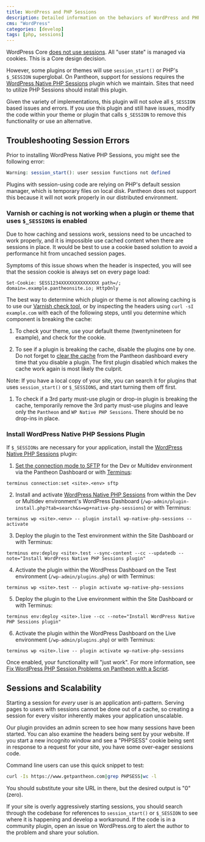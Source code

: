 ```yaml
---
title: WordPress and PHP Sessions
description: Detailed information on the behaviors of WordPress and PHP sessions.
cms: "WordPress"
categories: [develop]
tags: [php, sessions]
---
```

WordPress Core [does not use sessions](https://wordpress.org/support/topic/how-does-wordpress-handle-sessions-and-session-variables/?replies=7). All "user state" is managed via cookies. This is a Core design decision.

However, some plugins or themes will use `session_start()` or PHP's `$_SESSION` superglobal. On Pantheon, support for sessions requires the [WordPress Native PHP Sessions](https://wordpress.org/plugins/wp-native-php-sessions) plugin which we maintain. Sites that need to utilize PHP Sessions should install this plugin.

<Alert title="Warning" type="danger">

Given the variety of implementations, this plugin will not solve all `$_SESSION` based issues and errors. If you use this plugin and still have issues, modify the code within your theme or plugin that calls `$_SESSION` to remove this functionality or use an alternative.

</Alert>

## Troubleshooting Session Errors

Prior to installing WordPress Native PHP Sessions, you might see the following error:

```php
Warning: session_start(): user session functions not defined
```
Plugins with session-using code are relying on PHP's default session manager, which is temporary files on local disk. Pantheon does not support this because it will not work properly in our distributed environment.

### Varnish or caching is not working when a plugin or theme that uses `$_SESSIONS` is enabled

Due to how caching and sessions work, sessions need to be uncached to work properly, and it is impossible use cached content when there are sessions in place. It would be best to use a cookie based solution to avoid a performance hit from uncached session pages.

Symptoms of this issue shows when the header is inspected, you will see that the session cookie is always set on every page load:

```
Set-Cookie: SESS1234XXXXXXXXXXXXXX path=/; domain=.example.pantheonsite.io; HttpOnly
```

The best way to determine which plugin or theme is not allowing caching is to use our [Varnish check tool](https://varnishcheck.pantheon.io/), or by inspecting the headers using `curl -sI example.com` with each of the following steps, until you determine which component is breaking the cache:

1. To check your theme, use your default theme (twentynineteen for example), and check for the cookie.

1. To see if a plugin is breaking the cache, disable the plugins one by one. Do not forget to [clear the cache](/clear-caches) from the Pantheon dashboard every time that you disable a plugin. The first plugin disabled which makes the cache work again is most likely the culprit.

  Note: If you have a local copy of your site, you can search it for plugins that uses `session_start()` or `$_SESSIONS`, and start turning them off first.

1. To check if a 3rd party must-use plugin or drop-in plugin is breaking the cache, temporarily remove the 3rd party must-use plugins and leave only the `Pantheon` and `WP Native PHP Sessions`. There should be no drop-ins in place.

### Install WordPress Native PHP Sessions Plugin
If `$_SESSIONs` are necessary for your application, install the [WordPress Native PHP Sessions](https://wordpress.org/plugins/wp-native-php-sessions) plugin:

1. [Set the connection mode to SFTP](/sftp) for the Dev or Multidev environment via the Pantheon Dashboard or with [Terminus](/terminus):

 ```
 terminus connection:set <site>.<env> sftp
 ```

2. Install and activate  [WordPress Native PHP Sessions](https://wordpress.org/plugins/wp-native-php-sessions) from within the Dev or Multidev environment's WordPress Dashboard (`/wp-admin/plugin-install.php?tab=search&s=wp+native-php-sessions`) or with Terminus:

 ```
 terminus wp <site>.<env> -- plugin install wp-native-php-sessions --activate
 ```

3. Deploy the plugin to the Test environment within the Site Dashboard or with Terminus:

 ```
 terminus env:deploy <site>.test --sync-content --cc --updatedb --note="Install WordPress Native PHP Sessions plugin"
 ```

4. Activate the plugin within the WordPress Dashboard on the Test environment (`/wp-admin/plugins.php`) or with Terminus:

 ```
 terminus wp <site>.test -- plugin activate wp-native-php-sessions
 ```

5. Deploy the plugin to the Live environment within the Site Dashboard or with Terminus:

 ```
 terminus env:deploy <site>.live --cc --note="Install WordPress Native PHP Sessions plugin"
 ```

6. Activate the plugin within the WordPress Dashboard on the Live environment (`/wp-admin/plugins.php`) or with Terminus:

 ```
 terminus wp <site>.live -- plugin activate wp-native-php-sessions
 ```

Once enabled, your functionality will "just work". For more information, see [Fix WordPress PHP Session Problems on Pantheon with a Script](https://pantheon.io/blog/fix-wordpress-php-session-problems-pantheon-script).

## Sessions and Scalability

Starting a session for _every_ user is an application anti-pattern. Serving pages to users with sessions cannot be done out of a cache, so creating a session for every visitor inherently makes your application unscalable.

Our plugin provides an admin screen to see how many sessions have been started. You can also examine the headers being sent by your website. If you start a new incognito window and see a "PHPSESS" cookie being sent in response to a request for your site, you have some over-eager sessions code.

Command line users can use this quick snippet to test:
```bash
curl -Is https://www.getpantheon.com|grep PHPSESS|wc -l
```

You should substitute your site URL in there, but the desired output is "0" (zero).

If your site is overly aggressively starting sessions, you should search through the codebase for references to `session_start()` or `$_SESSION` to see where it is happening and develop a workaround. If the code is in a community plugin, open an issue on WordPress.org to alert the author to the problem and share your solution.
